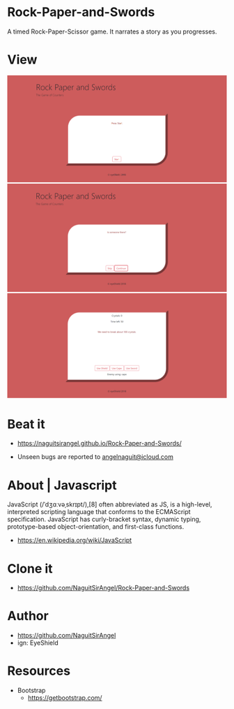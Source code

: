 # Rock-Paper-and-Swords
A timed Rock-Paper-Scissor game. It narrates a story as you progresses. 
 
# View
![Alt text](/assets/images/Capture1.PNG?raw=true)
![Alt text](/assets/images/Capture2.PNG?raw=true)
![Alt text](/assets/images/Capture3.PNG?raw=true)


# Beat it 
- https://naguitsirangel.github.io/Rock-Paper-and-Swords/

- Unseen bugs are reported to angelnaguit@icloud.com


# About | Javascript
JavaScript (/ˈdʒɑːvəˌskrɪpt/),[8] often abbreviated as JS, is a high-level, interpreted scripting language that conforms to the ECMAScript specification. JavaScript has curly-bracket syntax, dynamic typing, prototype-based object-orientation, and first-class functions.
- https://en.wikipedia.org/wiki/JavaScript

# Clone it
- https://github.com/NaguitSirAngel/Rock-Paper-and-Swords

# Author
- https://github.com/NaguitSirAngel
- ign: EyeShield

# Resources
  - Bootstrap
    - https://getbootstrap.com/
